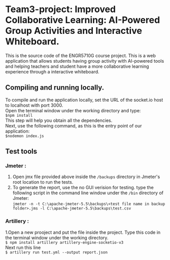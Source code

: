# Team3-project: Improved Collaborative Learning: AI-Powered Group Activities and Interactive Whiteboard.
This is the source code of the ENGR5710G course project. This is a web application that allows students having group activity with AI-powered tools and helping teachers and student have a more collaborative learning experience through a interactive whiteboard.
## Compiling and running locally.
To compile and run the application locally, set the URL of the socket.io host to localhost with port 3000.<br />
Open the terminal window under the working directory and type:<br />
```$npm install```<br />
This step will help you obtain all the  dependencies.<br />
Next, use the following command, as this is the entry point of our application: <br />
```$nodemon index.js```<br />
## Test tools ##
### Jmeter : <br />
1. Open jmx file provided above inside the ```/backups``` directory in Jmeter's root location to run the tests.<br />
2. To generate the report, use the no GUI verision for testing. type the following script in the command line window under the ```/bin``` directory of Jmeter:<br />
```jmeter -n -t C:\apache-jmeter-5.5\backups\<test file name in backup folder>.jms -l C:\apache-jmeter-5.5\backups\test.csv```<br />
### Artillery : <br />
1.Open a new prooject and put the file inside the project. Type this code in the terminal window under the working directory.<br />
```$ npm install artillery artillery-engine-socketio-v3```<br />
Next run this line<br />
```$ artillery run test.yml --output report.json```<br />
